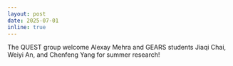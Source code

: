 ```yaml
---
layout: post
date: 2025-07-01
inline: true
---
```


The QUEST group welcome Alexay Mehra and GEARS students Jiaqi Chai, Weiyi An, and Chenfeng Yang for summer research!

